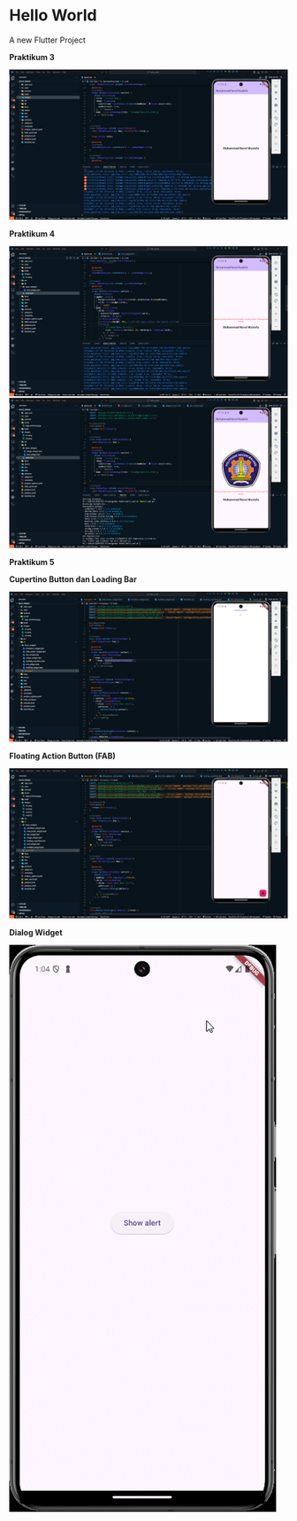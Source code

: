 # Hello World

A new Flutter Project

**Praktikum 3**

<img src="images/ss1.png">

**Praktikum 4**

<img src="images/ss2.png">

<img src="images/ss3.png">

**Praktikum 5**

**Cupertino Button dan Loading Bar**

<img src="images/ss4.png">

**Floating Action Button (FAB)**

<img src="images/ss5.png">

**Dialog Widget**

<img src="images/show alert dialog.gif">
